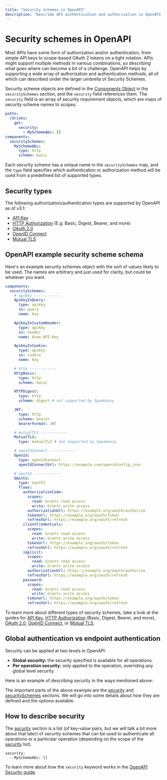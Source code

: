 ```yaml
---
title: "Security Schemes in OpenAPI"
description: "Describe API authentication and authorization in OpenAPI using Security Schemes."
---
```


# Security schemes in OpenAPI

Most APIs have some form of authorization and/or authentication, from simple API keys to scope-based OAuth 2 tokens on a tight rotation. APIs might support multiple methods in various combinations, so describing what goes where can become a bit of a challenge. OpenAPI helps by supporting a wide array of authorization and authentication methods, all of which can described under the larger umbrella of Security Schemes.

Security scheme objects are defined in the [Components Object](/openapi/components) in the `securitySchemes` section, and the `security` field references them. The `security` field is an array of security requirement objects, which are maps of security scheme names to scopes.

```yaml
paths:
  /drinks:
    get:
      security:
        - MySchemeAbc: []
components:
  securitySchemes:
    MySchemeAbc:
      type: http
      scheme: basic
```

Each security scheme has a unique name in the `securitySchemes` map, and the `type` field specifies which authentication or authorization method will be used from a predefined list of supported types.

## Security types

The following authorization/authentication types are supported by OpenAPI as of v3.1:

- [API Key](/openapi/security/security-schemes/security-api-key)
- [HTTP Authorization](/openapi/security/security-schemes/security-basic) (E.g: Basic, Digest, Bearer, and more)
- [OAuth 2.0](/openapi/security/security-schemes/security-oauth2)
- [OpenID Connect](/openapi/security/security-schemes/security-openid)
- [Mutual TLS](/openapi/security/security-schemes/security-mutualtls)

## OpenAPI example security scheme schema

Here's an example security schemes object with the sort of values likely to be used. The names are arbitrary and just used for clarity, but could be whatever you want.

```yaml
components:
  securitySchemes:
    # apiKey ------------
    ApiKeyInQuery:
      type: apiKey
      in: query
      name: key

    ApiKeyInCustomHeader:
      type: apiKey
      in: header
      name: Acme-API-Key

    ApiKeyInCookie:
      type: apiKey
      in: cookie
      name: key

    # http ------------
    HttpBasic:
      type: http
      scheme: basic

    HTTPDigest:
      type: http
      scheme: digest # not supported by Speakeasy

    JWT:
      type: http
      scheme: bearer
      bearerFormat: JWT

    # mutualTLS ------------
    MutualTLS:
      type: mutualTLS # not supported by Speakeasy

    # openIdConnect ------------
    OpenId:
      type: openIdConnect
      openIdConnectUrl: https://example.com/openidconfig.json

    # oauth2 ------------
    OAuth2:
      type: oauth2
      flows:
        authorizationCode:
          scopes:
            read: Grants read access
            write: Grants write access
          authorizationUrl: https://example.org/oauth/authorize
          tokenUrl: https://example.org/oauth/token
          refreshUrl: https://example.org/oauth/refresh
        clientCredentials:
          scopes:
            read: Grants read access
            write: Grants write access
          tokenUrl: https://example.org/oauth/token
          refreshUrl: https://example.org/oauth/refresh
        implicit:
          scopes:
            read: Grants read access
            write: Grants write access
          authorizationUrl: https://example.org/oauth/authorize
          refreshUrl: https://example.org/oauth/refresh
        password:
          scopes:
            read: Grants read access
            write: Grants write access
          tokenUrl: https://example.org/oauth/token
          refreshUrl: https://example.org/oauth/refresh
```

To learn more about different types of security schemes, take a look at the guides for [API Key](/openapi/security/security-schemes/security-api-key), [HTTP Authorization](/openapi/security/security-schemes/security-basic) (Basic, Digest, Bearer, and more), [OAuth 2.0](/openapi/security/security-schemes/security-oauth2), [OpenID Connect](/openapi/security/security-schemes/security-openid), or [Mutual TLS](/openapi/security/security-schemes/security-mutualtls).


## Global authentication vs endpoint authentication

Security can be applied at two levels in OpenAPI:

- **Global security:** the security specified is available for all operations.
- **Per operation security:** only applied to the operation, overriding any global level security.

Here is an example of describing security in the ways mentioned above:

The important parts of the above example are the [security](https://spec.openapis.org/oas/v3.1.0#security-requirement-object) and [securitySchemes](https://spec.openapis.org/oas/v3.1.0#security-scheme-object/security-schemes) sections. We will go into some details about how they are defined and the options available.

## How to describe security

The [security](https://spec.openapis.org/oas/v3.1.0#security-requirement-object) section is a list (of key-value pairs, but we will talk a bit more about that later) of security schemes that can be used to authenticate all operations or a particular operation (depending on the scope of the [security](https://spec.openapis.org/oas/v3.1.0#security-requirement-object) list).

```
security:
  - MySchemeAbc: []
```

To learn more about how the `security` keyword works in the [OpenAPI Security guide](/openapi/security.mdx). 
